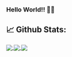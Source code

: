 ### Hello World!! 🎯️🚀️

## 📈 **Github Stats:**

<a href="#">
  <img align="center" src="https://github-readme-stats.vercel.app/api?username=andrescrd&show_icons=true&include_all_commits=true&count_private=true&hide=stars,prs&theme=dark" />
</a>
<a href="#">
  <img align="center" src="https://github-readme-stats.vercel.app/api/top-langs/?username=andrescrd&layout=compact&theme=dark&hide=ShaderLab" />
</a>
<a href="#">
  <img align="center" src="https://github-readme-stats.vercel.app/api/wakatime?username=andrescrd&theme=dark&v=2" />
</a>
